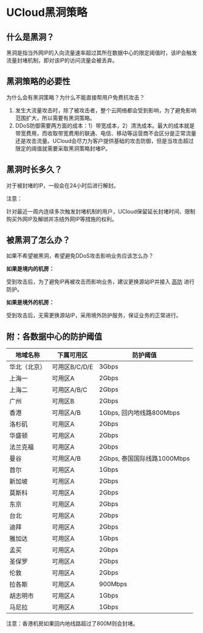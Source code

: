 

# UCloud黑洞策略

## 什么是黑洞？

黑洞是指当外网IP的入向流量速率超过其所在数据中心的限定阈值时，该IP会触发流量封堵机制，即对该IP的访问流量会被丢弃。

## 黑洞策略的必要性

为什么会有黑洞策略？为什么不能直接帮用户免费抗攻击？

1.  发生大流量攻击时，除了被攻击者，整个云网络都会受到影响，为了避免影响范围扩大，所以需要有黑洞策略。
2.  DDoS防御需要两方面的成本：1）带宽成本，2）清洗成本。最大的成本就是带宽费用，而收取带宽费用的联通、电信、移动等运营商不会区分是正常流量还是攻击流量。UCloud会尽力为客户提供基础的攻击防御，但是当攻击超过限定的阈值就需要采取黑洞策略封堵IP。

## 黑洞时长多久？

对于被封堵的IP，一般会在24小时后进行解封。

<wrap em>注意：

针对最近一周内连续多次触发封堵机制的用户，UCloud保留延长封堵时间、限制购买外网IP及解绑并冻结外网IP等措施的权利。</wrap>

## 被黑洞了怎么办？

如果不希望被黑洞，希望避免DDoS攻击影响业务应该怎么办？

**如果是境内的机房：**

受到攻击后，为了避免IP再被攻击而影响业务，建议更换源站IP并接入
[高防](/uantiddos/uads/README) 进行防护。

**如果是境外的机房：**

受到攻击后，无需更换源站IP，采用境外防护服务，保证业务的正常进行。

## 附：各数据中心的防护阈值

| 地域名称 | 下属可用区    | 防护阈值  |
| ---- | -------- | ----- |
| 华北（北京）  | 可用区B/C/D/E | 3Gbps |
| 上海一  | 可用区A   | 2Gbps |
| 上海二  | 可用区A/B/C | 2Gbps |
| 广州   | 可用区B   | 2Gbps |
| 香港	| 可用区A/B |	1Gbps, 回内地线路800Mbps|
| 洛杉矶	| 可用区A |	2Gbps|
| 华盛顿	| 可用区A |	2Gbps|
| 法兰克福|	可用区A	|2Gbps|
| 曼谷	| 可用区A/B |	2Gbps, 泰国国际线路1000Mbps|
| 首尔	| 可用区A |	1Gbps|
| 新加坡	| 可用区A | 2Gbps|
| 莫斯科	| 可用区A |	2Gbps|
| 东京	| 可用区A |	2Gbps|
| 台北	| 可用区A |	2Gbps|
| 迪拜	| 可用区A |	2Gbps|
| 雅加达	| 可用区A |	1Gbps|
| 孟买	| 可用区A |	2Gbps|
| 圣保罗	| 可用区A |	2Gbps|
| 伦敦	| 可用区A|	2Gbps |
| 拉各斯	| 可用区A |	900Mbps|
| 胡志明市	| 可用区A |	1Gbps|
| 马尼拉	| 可用区A |	1Gbps |

<wrap em>注意：香港机房如果回内地线路超过了800M则会封堵。</wrap>

